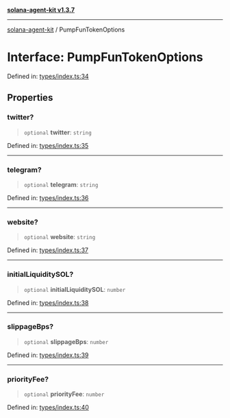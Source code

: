 [**solana-agent-kit v1.3.7**](../README.md)

***

[solana-agent-kit](../README.md) / PumpFunTokenOptions

# Interface: PumpFunTokenOptions

Defined in: [types/index.ts:34](https://github.com/sendaifun/solana-agent-kit/blob/6acfa958180602da3c2d2ac883bf660ca90dba2f/src/types/index.ts#L34)

## Properties

### twitter?

> `optional` **twitter**: `string`

Defined in: [types/index.ts:35](https://github.com/sendaifun/solana-agent-kit/blob/6acfa958180602da3c2d2ac883bf660ca90dba2f/src/types/index.ts#L35)

***

### telegram?

> `optional` **telegram**: `string`

Defined in: [types/index.ts:36](https://github.com/sendaifun/solana-agent-kit/blob/6acfa958180602da3c2d2ac883bf660ca90dba2f/src/types/index.ts#L36)

***

### website?

> `optional` **website**: `string`

Defined in: [types/index.ts:37](https://github.com/sendaifun/solana-agent-kit/blob/6acfa958180602da3c2d2ac883bf660ca90dba2f/src/types/index.ts#L37)

***

### initialLiquiditySOL?

> `optional` **initialLiquiditySOL**: `number`

Defined in: [types/index.ts:38](https://github.com/sendaifun/solana-agent-kit/blob/6acfa958180602da3c2d2ac883bf660ca90dba2f/src/types/index.ts#L38)

***

### slippageBps?

> `optional` **slippageBps**: `number`

Defined in: [types/index.ts:39](https://github.com/sendaifun/solana-agent-kit/blob/6acfa958180602da3c2d2ac883bf660ca90dba2f/src/types/index.ts#L39)

***

### priorityFee?

> `optional` **priorityFee**: `number`

Defined in: [types/index.ts:40](https://github.com/sendaifun/solana-agent-kit/blob/6acfa958180602da3c2d2ac883bf660ca90dba2f/src/types/index.ts#L40)
